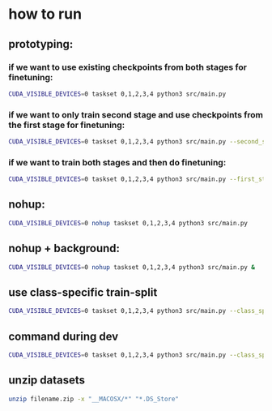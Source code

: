 # how to run

## prototyping:

### if we want to use existing checkpoints from both stages for finetuning:

```bash
CUDA_VISIBLE_DEVICES=0 taskset 0,1,2,3,4 python3 src/main.py
```

### if we want to only train second stage and use checkpoints from the first stage for finetuning:

```bash
CUDA_VISIBLE_DEVICES=0 taskset 0,1,2,3,4 python3 src/main.py --second_stage
```

### if we want to train both stages and then do finetuning:

```bash
CUDA_VISIBLE_DEVICES=0 taskset 0,1,2,3,4 python3 src/main.py --first_stage --second_stage
```

## nohup:

```bash
CUDA_VISIBLE_DEVICES=0 nohup taskset 0,1,2,3,4 python3 src/main.py
```

## nohup + background:

```bash
CUDA_VISIBLE_DEVICES=0 nohup taskset 0,1,2,3,4 python3 src/main.py &
```

## use class-specific train-split

```bash
CUDA_VISIBLE_DEVICES=0 taskset 0,1,2,3,4 python3 src/main.py --class_specific_split
```

## command during dev
```bash
CUDA_VISIBLE_DEVICES=0 taskset 0,1,2,3,4 python3 src/main.py --class_specific_split --root_dir 2D_Poses_2/
```


## unzip datasets

```bash
unzip filename.zip -x "__MACOSX/*" "*.DS_Store"
```